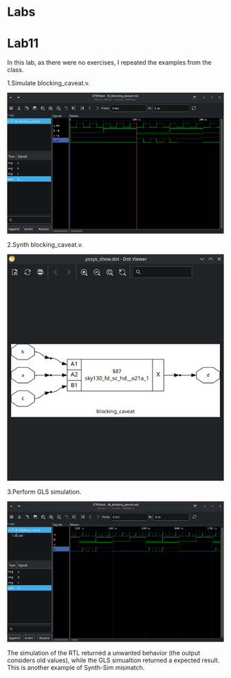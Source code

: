 # Labs

# Lab11

In this lab, as there were no exercises, I repeated the examples from the class.

1.Simulate blocking_caveat.v.

![alt text](../../Prints/Day04/D4-L11-P1.png)

2.Synth blocking_caveat.v.

![alt text](../../Prints/Day04/D4-L11-P2.png)

3.Perform GLS simulation.

![alt text](../../Prints/Day04/D4-L11-P3.png)

The simulation of the RTL returned a unwanted behavior (the output considers old values), while the GLS simualtion returned a expected result. This is another example of Synth-Sim mismatch.
